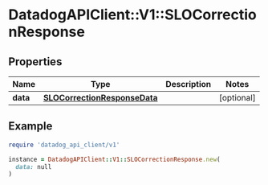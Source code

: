# DatadogAPIClient::V1::SLOCorrectionResponse

## Properties

| Name | Type | Description | Notes |
| ---- | ---- | ----------- | ----- |
| **data** | [**SLOCorrectionResponseData**](SLOCorrectionResponseData.md) |  | [optional] |

## Example

```ruby
require 'datadog_api_client/v1'

instance = DatadogAPIClient::V1::SLOCorrectionResponse.new(
  data: null
)
```

